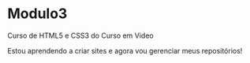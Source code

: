 # Modulo3
 Curso de HTML5 e CSS3 do Curso em Video

Estou aprendendo a criar sites e agora vou gerenciar meus repositórios!
